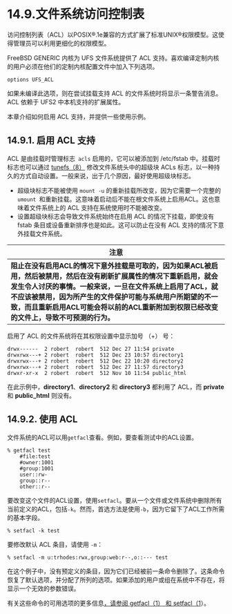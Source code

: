 # 14.9.文件系统访问控制表


访问控制列表（ACL）以POSIX®.1e兼容的方式扩展了标准UNIX®权限模型。这使得管理员可以利用更细化的权限模型。

FreeBSD GENERIC 内核为 UFS 文件系统提供了 ACL 支持。喜欢编译定制内核的用户必须在他们的定制内核配置文件中加入下列选项。

```
options UFS_ACL
```

如果未编译此选项，则在尝试挂载支持 ACL 的文件系统时将显示一条警告消息。ACL 依赖于 UFS2 中本机支持的扩展属性。

本章介绍如何启用 ACL 支持，并提供一些使用示例。

## 14.9.1. 启用 ACL 支持

ACL 是由挂载时管理标志` acls` 启用的，它可以被添加到 /etc/fstab 中。挂载时标志也可以通过 [tunefs（8）](https://www.freebsd.org/cgi/man.cgi?query=tunefs&sektion=8&format=html) 修改文件系统头中的超级块 ACLs 标志，以一种持久的方式自动设置。一般来说，出于几个原因，最好使用超级块标志。

- 超级块标志不能被使用 `mount -u` 的重新挂载所改变，因为它需要一个完整的 `umount `和重新挂载。这意味着启动后不能在根文件系统上启用ACL。这也意味着文件系统上的 ACL 支持在系统使用时不能被改变。
- 设置超级块标志会导致文件系统始终在启用 ACL 的情况下挂载，即使没有 fstab 条目或设备重新排序也是如此。这可以防止在没有 ACL 支持的情况下意外挂载文件系统。

| 注意                                                         |
| ------------------------------------------------------------ |
| **阻止在没有启用ACL的情况下意外挂载是可取的，因为如果ACL被启用，然后被禁用，然后在没有刷新扩展属性的情况下重新启用，就会发生令人讨厌的事情。一般来说，一旦在文件系统上启用了ACL，就不应该被禁用，因为所产生的文件保护可能与系统用户所期望的不一致，而且重新启用ACL可能会将以前的ACL重新附加到权限已经改变的文件上，导致不可预测的行为。** |

启用了 ACL 的文件系统将在其权限设置中显示加号 （+） 号：

```
drwx------  2 robert  robert  512 Dec 27 11:54 private
drwxrwx---+ 2 robert  robert  512 Dec 23 10:57 directory1
drwxrwx---+ 2 robert  robert  512 Dec 22 10:20 directory2
drwxrwx---+ 2 robert  robert  512 Dec 27 11:57 directory3
drwxr-xr-x  2 robert  robert  512 Nov 10 11:54 public_html
```

在此示例中，**directory1**、**directory2** 和 **directory3** 都利用了 ACL，而 **private** 和 **public_html** 则没有。

## 14.9.2. 使用 ACL

文件系统的ACL可以用`getfacl`查看。例如，要查看测试中的ACL设置。

```
% getfacl test
	#file:test
	#owner:1001
	#group:1001
	user::rw-
	group::r--
	other::r--
```

要改变这个文件的ACL设置，使用`setfacl`。要从一个文件或文件系统中删除所有当前定义的ACL，包括`-k`。然而，首选方法是使用`-b`，因为它留下了ACL工作所需的基本字段。

```
% setfacl -k test
```

要修改默认 ACL 条目，请使用 `-m`：

```
% setfacl -m u:trhodes:rwx,group:web:r--,o::--- test
```

在这个例子中，没有预定义的条目，因为它们已经被前一条命令删除了。这条命令恢复了默认选项，并分配了所列的选项。如果添加的用户或组在系统中不存在，将显示一个无效的参数错误。

有关这些命令的可用选项的更多信息[，请参阅 getfacl（1） 和 setfacl（1](https://www.freebsd.org/cgi/man.cgi?query=setfacl&sektion=1&format=html)）。
